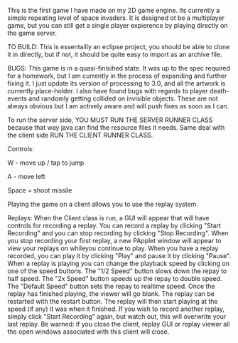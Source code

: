 This is the first game I have made on my 2D game engine. Its currently a simple repeating level of space invaders.
It is designed ot be a multiplayer game, but you can still get a single player expierence by playing directly on the game server.


TO BUILD: This is essentailly an eclipse project, you should be able to clone it in directly, but if not, it should be quite easy to import as an archive file.


BUGS: This game is in a quasi-finisihed state. It was up to the spec required for a homework, but I am currently in the process of expanding and further fixing it. I just update its version of processing to 3.0, and all the artwork is currently place-holder. I also have found bugs with regards to player death-events and randomly getting collided on invisible objects. These are not always obvious but I am actively aware and will push fixes as soon as I can.


To run the server side, YOU MUST RUN THE SERVER RUNNER CLASS because that way java can find the resource files it needs.
Same deal with the client side RUN THE CLIENT RUNNER CLASS.


Controls:

W - move up / tap to jump

A - move left

Space = shoot missile
    
Playing the game on a client allows you to use the replay system.


Replays:
    When the Client class is run, a GUI will appear that will have controls for recording a replay.
    You can record a replay by clicking "Start Recording" and you can stop recording by clicking "Stop Recording".
    When you stop recording your first replay, a new PApplet window will appear to view your replays on whileyou continue to play.
    When you have a replay recorded, you can play it by clicking "Play" and pause it by clicking "Pause".
    When a replay is playing you can change the playback speed by clicking on one of the speed buttons.
    The "1/2 Speed" button slows down the repay to half speed.
    The "2x Speed" button speeds up the repay to double speed.
    The "Default Speed" button sets the repay to realtime speed.
    Once the replay has finished playing, the viewer will go blank. The replay can be restarted with the restart button.
    The replay will then start playing at the speed (if any) it was when it finished.
    If you wish to record another replay, simply click "Start Recording" again, but watch out, this will overwrite your last replay.
    Be warned: if you close the client, replay GUI or replay viewer all the open windows associated with this client will close.
